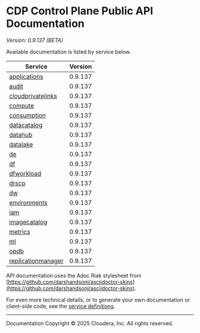 # CDP Control Plane Public API Documentation

*Version: 0.9.137 (BETA)*

Available documentation is listed by service below.

| Service | Version |
| --- | --- |
| [applications](./applications/index.html) | 0.9.137 |
| [audit](./audit/index.html) | 0.9.137 |
| [cloudprivatelinks](./cloudprivatelinks/index.html) | 0.9.137 |
| [compute](./compute/index.html) | 0.9.137 |
| [consumption](./consumption/index.html) | 0.9.137 |
| [datacatalog](./datacatalog/index.html) | 0.9.137 |
| [datahub](./datahub/index.html) | 0.9.137 |
| [datalake](./datalake/index.html) | 0.9.137 |
| [de](./de/index.html) | 0.9.137 |
| [df](./df/index.html) | 0.9.137 |
| [dfworkload](./dfworkload/index.html) | 0.9.137 |
| [drscp](./drscp/index.html) | 0.9.137 |
| [dw](./dw/index.html) | 0.9.137 |
| [environments](./environments/index.html) | 0.9.137 |
| [iam](./iam/index.html) | 0.9.137 |
| [imagecatalog](./imagecatalog/index.html) | 0.9.137 |
| [metrics](./metrics/index.html) | 0.9.137 |
| [ml](./ml/index.html) | 0.9.137 |
| [opdb](./opdb/index.html) | 0.9.137 |
| [replicationmanager](./replicationmanager/index.html) | 0.9.137 |

API documentation uses the Adoc Riak stylesheet from
[https://github.com/darshandsoni/asciidoctor-skins](https://github.com/darshandsoni/asciidoctor-skins).

For even more technical details, or to generate your own documentation or client-side code, see the
[service definitions](swagger/).

----

Documentation Copyright © 2025 Cloudera, Inc. All rights reserved.

